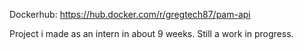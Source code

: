 Dockerhub: https://hub.docker.com/r/gregtech87/pam-api

Project i made as an intern in about 9 weeks. Still a work in progress.
